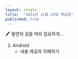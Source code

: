 ```yaml
---
layout: single
title:  "2021년 12월 23일 목요일"
published: true
---
```




🖋️ 필연의 길을 따라 집요하게...

1. Android
   - 내용 제공자 이해하기




